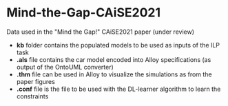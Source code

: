 # Mind-the-Gap-CAiSE2021
Data used in the "Mind the Gap!" CAiSE2021 paper (under review)

 * **kb** folder contains the populated models to be used as inputs of the ILP task
 * **.als** file contains the car model encoded into Alloy specifications (as output of the OntoUML converter)
 * **.thm** file can be used in Alloy to visualize the simulations as from the paper figures
 * **.conf** file is the file to be used with the DL-learner algorithm to learn the constraints 
